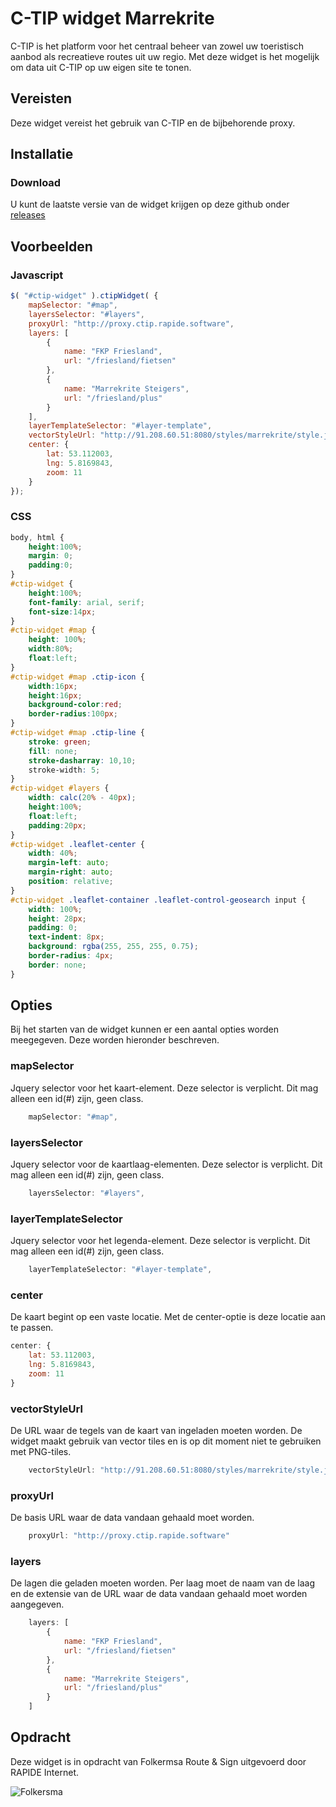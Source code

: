 # C-TIP widget Marrekrite

C-TIP is het platform voor het centraal beheer van zowel uw toeristisch aanbod als recreatieve routes uit uw regio. Met deze widget is het mogelijk om data uit C-TIP op uw eigen site te tonen. 

## Vereisten

Deze widget vereist het gebruik van C-TIP en de bijbehorende proxy. 

## Installatie

### Download

U kunt de laatste versie van de widget krijgen op deze github onder [releases]

## Voorbeelden

### Javascript

```js
$( "#ctip-widget" ).ctipWidget( {
    mapSelector: "#map",
    layersSelector: "#layers",
    proxyUrl: "http://proxy.ctip.rapide.software",
    layers: [
        {
            name: "FKP Friesland",
            url: "/friesland/fietsen"
        }, 
        {
            name: "Marrekrite Steigers",
            url: "/friesland/plus"
        }
    ],
    layerTemplateSelector: "#layer-template", 
    vectorStyleUrl: "http://91.208.60.51:8080/styles/marrekrite/style.json",
    center: {
        lat: 53.112003,
        lng: 5.8169843,
        zoom: 11
    }
});

```
### CSS

```css
body, html {
    height:100%;
    margin: 0;
    padding:0;
}
#ctip-widget {
    height:100%;
    font-family: arial, serif;
    font-size:14px;
}
#ctip-widget #map {
    height: 100%;
    width:80%;
    float:left;
}
#ctip-widget #map .ctip-icon {
    width:16px;
    height:16px;
    background-color:red;
    border-radius:100px;
}
#ctip-widget #map .ctip-line {
    stroke: green;
    fill: none;
    stroke-dasharray: 10,10;
    stroke-width: 5;
}
#ctip-widget #layers {
    width: calc(20% - 40px);
    height:100%;
    float:left;
    padding:20px;
}
#ctip-widget .leaflet-center {
    width: 40%;
    margin-left: auto;
    margin-right: auto;
    position: relative;
}
#ctip-widget .leaflet-container .leaflet-control-geosearch input {
    width: 100%;
    height: 28px;
    padding: 0;
    text-indent: 8px;
    background: rgba(255, 255, 255, 0.75);            
    border-radius: 4px;
    border: none;
}
```

## Opties

Bij het starten van de widget kunnen er een aantal opties worden meegegeven. Deze worden hieronder beschreven.

### mapSelector
Jquery selector voor het kaart-element. Deze selector is verplicht. Dit mag  alleen een id(#) zijn, geen class.

```js
    mapSelector: "#map",
```

### layersSelector
Jquery selector voor de kaartlaag-elementen. Deze selector is verplicht. Dit mag  alleen een id(#) zijn, geen class.

```js
    layersSelector: "#layers",
```

### layerTemplateSelector
Jquery selector voor het legenda-element. Deze selector is verplicht. Dit mag  alleen een id(#) zijn, geen class.

```js
    layerTemplateSelector: "#layer-template", 
```

### center
De kaart begint op een vaste locatie. Met de center-optie is deze locatie aan te passen. 

```js
center: {
    lat: 53.112003,
    lng: 5.8169843,
    zoom: 11
}
```

### vectorStyleUrl
De URL waar de tegels van de kaart van ingeladen moeten worden. De widget maakt gebruik van vector tiles en is op dit moment niet te gebruiken met PNG-tiles. 

```js
    vectorStyleUrl: "http://91.208.60.51:8080/styles/marrekrite/style.json",
```

### proxyUrl
De basis URL waar de data vandaan gehaald moet worden. 

```js
    proxyUrl: "http://proxy.ctip.rapide.software"
```

### layers
De lagen die geladen moeten worden. Per laag moet de naam van de laag en de extensie van de URL waar de data vandaan gehaald moet worden aangegeven.  

```js
    layers: [
        {
            name: "FKP Friesland",
            url: "/friesland/fietsen"
        }, 
        {
            name: "Marrekrite Steigers",
            url: "/friesland/plus"
        }
    ]
```



## Opdracht
Deze widget is in opdracht van Folkermsa Route & Sign uitgevoerd door RAPIDE Internet.

![Folkersma][folkersma]

[repo]: https://github.com/rapideinternet/ctip.widget.friesland
[ctip]: https://c-tip.com
[releases]: https://github.com/rapideinternet/ctip.widget.friesland/releases
[folkersma]: http://folkersma.nl/assets/img/folkersma-logo.svg
[ctip]: https://c-tip.com/assets/img/landing/ctip-logo-big-registred.svg

